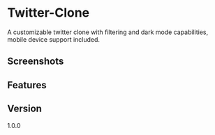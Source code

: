 # Twitter-Clone
A customizable twitter clone with filtering and dark mode capabilities, mobile device support included.

## Screenshots





## Features 




## Version
1.0.0
